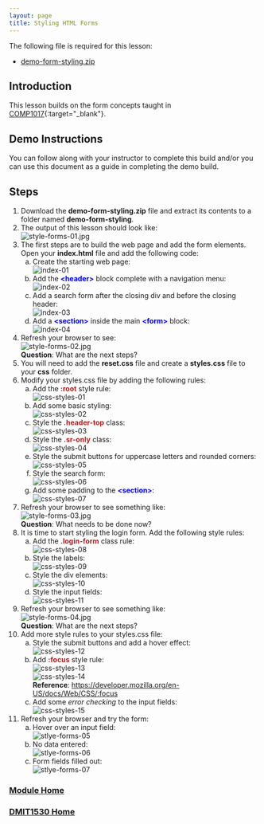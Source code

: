 ```yaml
---
layout: page
title: Styling HTML Forms
---
```

<style>
    .css-class{
        color: firebrick;
        font-weight: bold;
    }
    .html-class{
        color: blue;
        font-weight: bold;
    }
</style>

The following file is required for this lesson:
* [demo-form-styling.zip](files/demo-form-styling.zip)

## Introduction
This lesson builds on the form concepts taught in [COMP1017](../../../comp1017/module3/24-styling-forms/styling-forms.md){:target="_blank"}.

## Demo Instructions
You can follow along with your instructor to complete this build and/or you can use this document as a guide in completing the demo build.

## Steps
1.	Download the **demo-form-styling.zip** file and extract its contents to a folder named **demo-form-styling**.
2.	The output of this lesson should look like:<br>
![style-forms-01.jpg](files/style-forms-01.jpg)
3.	The first steps are to build the web page and add the form elements. Open your **index.html** file and add the following code:
    <ol type="a">
        <li>Create the starting web page:<br>
        <img src="files/index-01.jpg" alt="index-01">
        </li>
        <li>Add the <span class="html-class">&lt;header&gt;</span> block complete with a navigation menu:<br>
        <img src="files/index-02.jpg" alt="index-02">
        </li>
        <li>Add a search form after the closing div and before the closing header:<br>
        <img src="files/index-03.jpg" alt="index-03">
        </li>
        <li>Add a <span class="html-class">&lt;section&gt;</span> inside the main <span class="html-class">&lt;form&gt;</span> block:<br>
        <img src="files/index-04.jpg" alt="index-04">
        </li>
    </ol>
4.	Refresh your browser to see:<br>
![style-forms-02.jpg](files/style-forms-02.jpg)<br>**Question**: What are the next steps?
5.	You will need to add the **reset.css** file and create a **styles.css** file to your **css** folder.
6.	Modify your styles.css file by adding the following rules:<br>
    <ol type="a">
        <li>Add the <span class="css-class">:root</span> style rule:<br>
        <img src="files/css-styles-01.jpg" alt="css-styles-01">
        </li>
        <li>Add some basic styling:<br>
        <img src="files/css-styles-02.jpg" alt="css-styles-02">
        </li>
        <li>Style the <span class="css-class">.header-top</span> class:<br>
        <img src="files/css-styles-03.jpg" alt="css-styles-03">
        </li>
        <li>Style the <span class="css-class">.sr-only</span> class:<br>
        <img src="files/css-styles-04.jpg" alt="css-styles-04">
        </li>
        <li>Style the submit buttons for uppercase letters and rounded corners:<br>
        <img src="files/css-styles-05.jpg" alt="css-styles-05">
        </li>
        <li>Style the search form:<br>
        <img src="files/css-styles-06.jpg" alt="css-styles-06">
        </li>
        <li>Add some padding to the <span class="html-class">&lt;section&gt;</span>:<br>
        <img src="files/css-styles-07.jpg" alt="css-styles-07">
        </li>
    </ol>
7.	Refresh your browser to see something like:<br>
![style-forms-03.jpg](files/style-forms-03.jpg)<br>**Question**: What needs to be done now?
8.	It is time to start styling the login form. Add the following style rules:<br>
    <ol type="a">
        <li>Add the <span class="css-class">.login-form</span> class rule:<br>
        <img src="files/css-styles-08.jpg" alt="css-styles-08">
        </li>
        <li>Style the labels:<br>
        <img src="files/css-styles-09.jpg" alt="css-styles-09">
        </li>
        <li>Style the div elements:<br>
        <img src="files/css-styles-10.jpg" alt="css-styles-10">
        </li>
        <li>Style the input fields:<br>
        <img src="files/css-styles-11.jpg" alt="css-styles-11">
        </li>
    </ol>
9.	Refresh your browser to see something like:<br>
![style-forms-04.jpg](files/style-forms-04.jpg)<br>**Question**: What are the next steps?
10.	Add more style rules to your styles.css file:<br>
    <ol type="a">
        <li>Style the submit buttons and add a hover effect:<br>
        <img src="files/css-styles-12.jpg" alt="css-styles-12">
        </li>
        <li>Add <span class="css-class">:focus</span> style rule:<br>
        <img src="files/css-styles-13.jpg" alt="css-styles-13"><br>
        <img src="files/css-styles-14.jpg" alt="css-styles-14"><br>
        <b>Reference</b>: <a href="https://developer.mozilla.org/en-US/docs/Web/CSS/:focus" target="_blank">https://developer.mozilla.org/en-US/docs/Web/CSS/:focus</a>
        </li>
        <li>Add some <em>error checking</em> to the input fields:<br>
        <img src="files/css-styles-15.jpg" alt="css-styles-15">
        </li>
    </ol>
11.	Refresh your browser and try the form:<br>
    <ol type="a">
        <li>Hover over an input field:<br>
        <img src="files/style-forms-05.jpg" alt="stlye-forms-05">
        </li>
        <li>No data entered:<br>
        <img src="files/style-forms-06.jpg" alt="stlye-forms-06">
        </li>
        <li>Form fields filled out:<br>
        <img src="files/style-forms-07.jpg" alt="stlye-forms-07">
        </li>
    </ol>

### [Module Home](../module3.md)
### [DMIT1530 Home](../../)